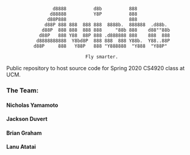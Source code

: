                      d8888          d8b          888             
                    d88888          Y8P          888             
                   d88P888                       888             
                  d88P 888 888  888 888  8888b.  888888  .d88b.  
                 d88P  888 888  888 888     "88b 888    d88""88b 
                d88P   888 Y88  88P 888 .d888888 888    888  888 
               d8888888888  Y8bd8P  888 888  888 Y88b.  Y88..88P 
              d88P     888   Y88P   888 "Y888888  "Y888  "Y88P"  
                                                                                              
                                 Fly smarter.
Public repository to host source code for Spring 2020 CS4920 class at UCM.

### The Team: ###

#### Nicholas Yamamoto ####
#### Jackson Duvert ####
#### Brian Graham ####
#### Lanu Atatai ####

